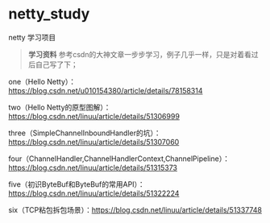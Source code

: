 # netty_study
netty 学习项目

> **学习资料** 参考csdn的大神文章一步步学习，例子几乎一样，只是对着看过后自己写了下；

one（Hello Netty）：https://blog.csdn.net/u010154380/article/details/78158314

two（Hello Netty的原型图解）：https://blog.csdn.net/linuu/article/details/51306999

three（SimpleChannelInboundHandler的坑）：https://blog.csdn.net/linuu/article/details/51307060

four（ChannelHandler,ChannelHandlerContext,ChannelPipeline）：https://blog.csdn.net/linuu/article/details/51315373

five（初识ByteBuf和ByteBuf的常用API）：https://blog.csdn.net/linuu/article/details/51322224

six（TCP粘包拆包场景）：https://blog.csdn.net/linuu/article/details/51337748